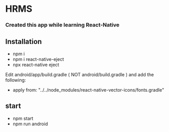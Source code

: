 # HRMS
### Created this app while learning React-Native

## Installation

- npm i
- npm i react-native-eject
- npx react-native eject

Edit android/app/build.gradle ( NOT android/build.gradle ) and add the following:

- apply from: "../../node_modules/react-native-vector-icons/fonts.gradle"

## start

- npm start
- npm run android
